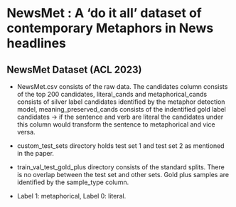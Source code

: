 # NewsMet : A ‘do it all’ dataset of contemporary Metaphors in News headlines

## NewsMet Dataset (ACL 2023)

* NewsMet.csv consists of the raw data. The candidates column consists of the top 200 candidates, literal_cands and metaphorical_cands consists of silver label candidates identified by the metaphor detection model, meaning_preserved_cands consists of the indentified gold label candidates -> if the sentence and verb are literal the candidates under this column would transform the sentence to metaphorical and vice versa.

* custom_test_sets directory holds test set 1 and test set 2 as mentioned in the paper.

* train_val_test_gold_plus directory consists of the standard splits. There is no overlap between the test set and other sets. Gold plus samples are identified by the sample_type column.

* Label 1: metaphorical, Label 0: literal.

